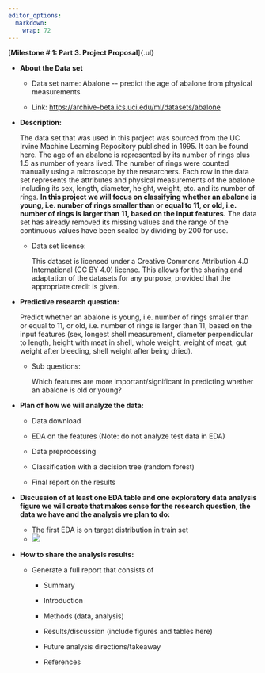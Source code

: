 ```yaml
---
editor_options: 
  markdown: 
    wrap: 72
---
```


[**Milestone \# 1: Part 3. Project Proposal**]{.ul}

-   **About the Data set**

    -   Data set name: Abalone -- predict the age of abalone from
        physical measurements

    -   Link: <https://archive-beta.ics.uci.edu/ml/datasets/abalone>

-   **Description:**

    The data set that was used in this project was sourced from the UC
    Irvine Machine Learning Repository published in 1995. It can be
    found here. The age of an abalone is represented by its number of
    rings plus 1.5 as number of years lived. The number of rings were
    counted manually using a microscope by the researchers. Each row in
    the data set represents the attributes and physical measurements of
    the abalone including its sex, length, diameter, height, weight,
    etc. and its number of rings. **In this project we will focus on
    classifying whether an abalone is young, i.e. number of rings
    smaller than or equal to 11, or old, i.e. number of rings is larger
    than 11, based on the input features.** The data set has already
    removed its missing values and the range of the continuous values
    have been scaled by dividing by 200 for use.

    -   Data set license:

        This dataset is licensed under a Creative Commons Attribution
        4.0 International (CC BY 4.0) license. This allows for the
        sharing and adaptation of the datasets for any purpose, provided
        that the appropriate credit is given.

-   **Predictive research question:**

    Predict whether an abalone is young, i.e. number of rings smaller
    than or equal to 11, or old, i.e. number of rings is larger than 11,
    based on the input features (sex, longest shell measurement,
    diameter perpendicular to length, height with meat in shell, whole
    weight, weight of meat, gut weight after bleeding, shell weight
    after being dried).

    -   Sub questions:

        Which features are more important/significant in predicting
        whether an abalone is old or young?

-   **Plan of how we will analyze the data:**

    -   Data download

    -   EDA on the features (Note: do not analyze test data in EDA)

    -   Data preprocessing

    -   Classification with a decision tree (random forest)

    -   Final report on the results

-   **Discussion of at least one EDA table and one exploratory data
    analysis figure we will create that makes sense for the research
    question, the data we have and the analysis we plan to do:**

    -    The first EDA is on target distribution in train set
    -    ![](https://github.com/nickmao1994/abalone_age_classification/blob/main/src/eda/target_viz.png)

-   **How to share the analysis results:**

    -   Generate a full report that consists of

        -   Summary

        -   Introduction

        -   Methods (data, analysis)

        -   Results/discussion (include figures and tables here)

        -   Future analysis directions/takeaway

        -   References
